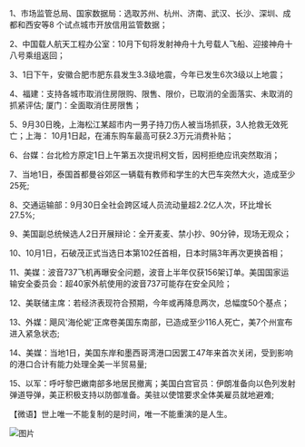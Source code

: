 1、市场监管总局、国家数据局：选取苏州、杭州、济南、武汉、长沙、深圳、成都和西安等8 个试点城市开放信用监管数据；

2、中国载人航天工程办公室：10月下旬将发射神舟十九号载人飞船、迎接神舟十八号乘组返回；

3、1日下午，安徽合肥市肥东县发生3.3级地震，今年已发生6次3级以上地震；

4、福建：支持各城市取消住房限购、限售、限价，已取消的全面落实、未取消的抓紧评估; 厦门：全面取消住房限售；

5、9月30日晚，上海松江某超市内一男子持刀伤人被当场抓获，3人抢救无效死亡；上海： 10月1日起，在浦东购车最高可获2.3万元消费补贴；

6、台媒：台北检方原定1日上午第五次提讯柯文哲，因柯拒绝应讯突然取消；

7、当地1日，泰国首都曼谷郊区一辆载有教师和学生的大巴车突然大火，造成至少25死;

8、交通运输部：9月30日全社会跨区域人员流动量超2.2亿人次，环比增长27.5%;

9、美国副总统候选人2日开展辩论：全开麦麦、禁小抄、90分钟，现场无观众；

10、10月1日，石破茂正式当选日本第102任首相，日本时隔3年再次更换首相；

11、美媒：波音737飞机再曝安全问题，波音上半年仅获156架订单。美国国家运输安全委员会：超40家外航使用的波音737可能存在安全风险；

12、美联储主席：若经济表现符合预期，今年或再降息两次，总幅度50个基点；

13、外媒：飓风'海伦妮'正席卷美国东南部，已造成至少116人死亡，美7个州宣布进入紧急状态;

14、美媒：当地1日，美国东岸和墨西哥湾港口因罢工47年来首次关闭，受到影响的港口合计有能力处理全美一半贸易量;

15、以军：呼吁黎巴嫩南部多地居民撤离；美国白宫官员：伊朗准备向以色列发射弹道导弹，美正积极支持以防御准备。美驻以使馆要求全体美雇员就地避难;

【微语】世上唯一不能复制的是时间，唯一不能重演的是人生。

![图片](https://api.03c3.cn/api/zb)
